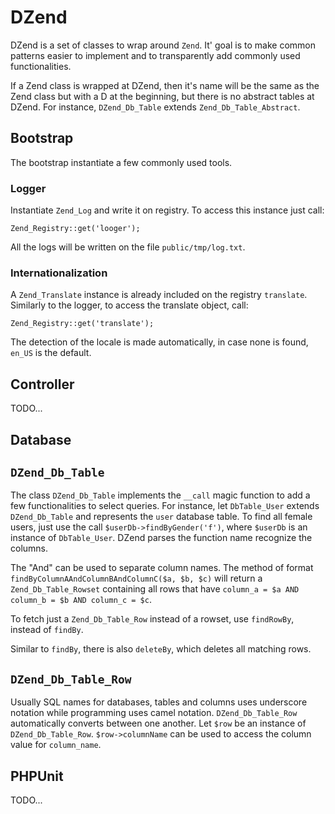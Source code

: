DZend
=====

DZend is a set of classes to wrap around `Zend`. It' goal is to make common
patterns easier to implement and to transparently add commonly used
functionalities.

If a Zend class is wrapped at DZend, then it's name will be the same as the Zend
class but with a D at the beginning, but there is no abstract tables at DZend.
For instance, `DZend_Db_Table` extends `Zend_Db_Table_Abstract`.

Bootstrap
---------

The bootstrap instantiate a few commonly used tools.

### Logger

Instantiate `Zend_Log` and write it on registry. To access this instance just
call:

    Zend_Registry::get('looger');

All the logs will be written on the file `public/tmp/log.txt`.

### Internationalization

A `Zend_Translate` instance is already included on the registry `translate`.
Similarly to the logger, to access the translate object, call:

    Zend_Registry::get('translate');

The detection of the locale is made automatically, in case none is found,
`en_US` is the default.


Controller
----------

TODO...


Database
--------

## `DZend_Db_Table`

The class `DZend_Db_Table` implements the `__call` magic function to add a few
functionalities to select queries. For instance, let `DbTable_User` extends
`DZend_Db_Table` and represents the `user` database table. To find all female
users, just use the call `$userDb->findByGender('f')`, where `$userDb` is an
instance of `DbTable_User`. DZend parses the function name recognize the
columns.

The "And" can be used to separate column names. The method of format
`findByColumnAAndColumnBAndColumnC($a, $b, $c)` will return a `Zend_Db_Table_Rowset`
containing all rows that have `column_a = $a AND column_b = $b AND column_c = $c`.

To fetch just a `Zend_Db_Table_Row` instead of a rowset, use `findRowBy`,
instead of `findBy`.

Similar to `findBy`, there is also `deleteBy`, which deletes all matching rows.

## `DZend_Db_Table_Row`

Usually SQL names for databases, tables and columns uses underscore notation
while programming uses camel notation. `DZend_Db_Table_Row` automatically
converts between one another. Let `$row` be an instance of `DZend_Db_Table_Row`.
`$row->columnName` can be used to access the column value for `column_name`.


PHPUnit
-------

TODO...
